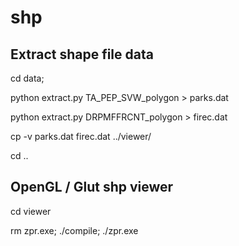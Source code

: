 # shp
## Extract shape file data
cd data;

python extract.py TA_PEP_SVW_polygon > parks.dat

python extract.py DRPMFFRCNT_polygon > firec.dat

cp -v parks.dat firec.dat ../viewer/

cd ..

## OpenGL / Glut shp viewer
cd viewer

rm zpr.exe; ./compile; ./zpr.exe

